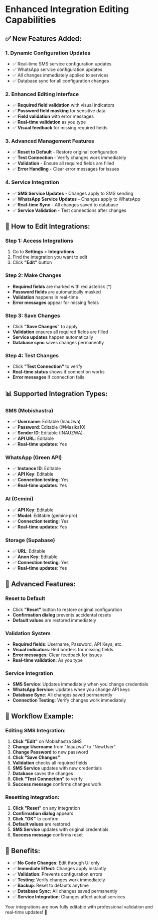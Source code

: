 # Enhanced Integration Editing Capabilities

## ✅ **New Features Added:**

### 1. **Dynamic Configuration Updates**
- ✅ Real-time SMS service configuration updates
- ✅ WhatsApp service configuration updates
- ✅ All changes immediately applied to services
- ✅ Database sync for all configuration changes

### 2. **Enhanced Editing Interface**
- ✅ **Required field validation** with visual indicators
- ✅ **Password field masking** for sensitive data
- ✅ **Field validation** with error messages
- ✅ **Real-time validation** as you type
- ✅ **Visual feedback** for missing required fields

### 3. **Advanced Management Features**
- ✅ **Reset to Default** - Restore original configuration
- ✅ **Test Connection** - Verify changes work immediately
- ✅ **Validation** - Ensure all required fields are filled
- ✅ **Error Handling** - Clear error messages for issues

### 4. **Service Integration**
- ✅ **SMS Service Updates** - Changes apply to SMS sending
- ✅ **WhatsApp Service Updates** - Changes apply to WhatsApp
- ✅ **Real-time Sync** - All changes saved to database
- ✅ **Service Validation** - Test connections after changes

## 🔧 **How to Edit Integrations:**

### **Step 1: Access Integrations**
1. Go to **Settings** > **Integrations**
2. Find the integration you want to edit
3. Click **"Edit"** button

### **Step 2: Make Changes**
- **Required fields** are marked with red asterisk (*)
- **Password fields** are automatically masked
- **Validation** happens in real-time
- **Error messages** appear for missing fields

### **Step 3: Save Changes**
- Click **"Save Changes"** to apply
- **Validation** ensures all required fields are filled
- **Service updates** happen automatically
- **Database sync** saves changes permanently

### **Step 4: Test Changes**
- Click **"Test Connection"** to verify
- **Real-time status** shows if connection works
- **Error messages** if connection fails

## 📊 **Supported Integration Types:**

### **SMS (Mobishastra)**
- ✅ **Username**: Editable (Inauzwa)
- ✅ **Password**: Editable (@Masika10)
- ✅ **Sender ID**: Editable (INAUZWA)
- ✅ **API URL**: Editable
- ✅ **Real-time updates**: Yes

### **WhatsApp (Green API)**
- ✅ **Instance ID**: Editable
- ✅ **API Key**: Editable
- ✅ **Connection testing**: Yes
- ✅ **Real-time updates**: Yes

### **AI (Gemini)**
- ✅ **API Key**: Editable
- ✅ **Model**: Editable (gemini-pro)
- ✅ **Connection testing**: Yes
- ✅ **Real-time updates**: Yes

### **Storage (Supabase)**
- ✅ **URL**: Editable
- ✅ **Anon Key**: Editable
- ✅ **Connection testing**: Yes
- ✅ **Real-time updates**: Yes

## 🎯 **Advanced Features:**

### **Reset to Default**
- Click **"Reset"** button to restore original configuration
- **Confirmation dialog** prevents accidental resets
- **Default values** are restored immediately

### **Validation System**
- **Required fields**: Username, Password, API Keys, etc.
- **Visual indicators**: Red borders for missing fields
- **Error messages**: Clear feedback for issues
- **Real-time validation**: As you type

### **Service Integration**
- **SMS Service**: Updates immediately when you change credentials
- **WhatsApp Service**: Updates when you change API keys
- **Database Sync**: All changes saved permanently
- **Connection Testing**: Verify changes work immediately

## 🔄 **Workflow Example:**

### **Editing SMS Integration:**
1. **Click "Edit"** on Mobishastra SMS
2. **Change Username** from "Inauzwa" to "NewUser"
3. **Change Password** to new password
4. **Click "Save Changes"**
5. **Validation** checks all required fields
6. **SMS Service** updates with new credentials
7. **Database** saves the changes
8. **Click "Test Connection"** to verify
9. **Success message** confirms changes work

### **Resetting Integration:**
1. **Click "Reset"** on any integration
2. **Confirmation dialog** appears
3. **Click "OK"** to confirm
4. **Default values** are restored
5. **SMS Service** updates with original credentials
6. **Success message** confirms reset

## 🚀 **Benefits:**

- ✅ **No Code Changes**: Edit through UI only
- ✅ **Immediate Effect**: Changes apply instantly
- ✅ **Validation**: Prevents configuration errors
- ✅ **Testing**: Verify changes work immediately
- ✅ **Backup**: Reset to defaults anytime
- ✅ **Database Sync**: All changes saved permanently
- ✅ **Service Integration**: Changes affect actual services

Your integrations are now fully editable with professional validation and real-time updates! 🎉 